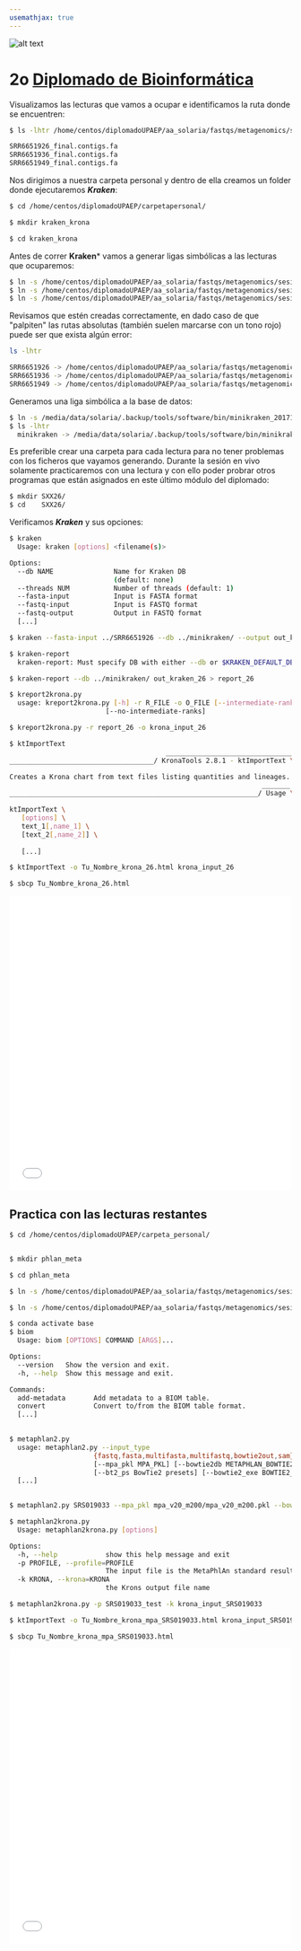 ```yaml
---
usemathjax: true
---
```

![alt text](https://solariabiodata.com.mx/wp-content/uploads/2021/07/logo_red.png "Soluciones de Siguiente Generación")
# 2o [Diplomado de Bioinformática](./)

Visualizamos las lecturas que vamos a ocupar e identificamos la ruta donde se encuentren:

```bash
$ ls -lhtr /home/centos/diplomadoUPAEP/aa_solaria/fastqs/metagenomics/sesion2/

SRR6651926_final.contigs.fa
SRR6651936_final.contigs.fa
SRR6651949_final.contigs.fa

```
Nos dirigimos a nuestra carpeta personal y dentro de ella creamos un folder donde ejecutaremos ***Kraken***:

```bash
$ cd /home/centos/diplomadoUPAEP/carpetapersonal/

$ mkdir kraken_krona

$ cd kraken_krona
```
Antes de correr **Kraken*** vamos a generar ligas simbólicas a las lecturas que ocuparemos:

```bash
$ ln -s /home/centos/diplomadoUPAEP/aa_solaria/fastqs/metagenomics/sesion2/SRR6651926_final.contigs.fa SRR6651926
$ ln -s /home/centos/diplomadoUPAEP/aa_solaria/fastqs/metagenomics/sesion2/SRR6651936_final.contigs.fa SRR6651936
$ ln -s /home/centos/diplomadoUPAEP/aa_solaria/fastqs/metagenomics/sesion2/SRR6651949_final.contigs.fa SRR6651949
```
Revisamos que estén creadas correctamente, en dado caso de que "palpiten" las rutas absolutas (también suelen marcarse con un tono rojo) puede ser que exista algún error:

```bash
ls -lhtr

SRR6651926 -> /home/centos/diplomadoUPAEP/aa_solaria/fastqs/metagenomics/sesion2/SRR6651926_final.contig
SRR6651936 -> /home/centos/diplomadoUPAEP/aa_solaria/fastqs/metagenomics/sesion2/SRR6651936_final.contig
SRR6651949 -> /home/centos/diplomadoUPAEP/aa_solaria/fastqs/metagenomics/sesion2/SRR6651949_final.contig
```
Generamos una liga simbólica a la base de datos:

```bash
$ ln -s /media/data/solaria/.backup/tools/software/bin/minikraken_20171013_4GB/ minikraken
$ ls -lhtr 
  minikraken -> /media/data/solaria/.backup/tools/software/bin/minikraken_20171013_4GB/
```
Es preferible crear una carpeta para cada lectura para no tener problemas con los ficheros que vayamos generando. Durante la sesión en vivo solamente practicaremos con una lectura y con ello poder probrar otros programas que están asignados en este último módulo del diplomado:

```bash
$ mkdir SXX26/
$ cd    SXX26/

```

Verificamos ***Kraken*** y sus opciones:

```bash
$ kraken 
  Usage: kraken [options] <filename(s)>

Options:
  --db NAME               Name for Kraken DB
                          (default: none)
  --threads NUM           Number of threads (default: 1)
  --fasta-input           Input is FASTA format
  --fastq-input           Input is FASTQ format
  --fastq-output          Output in FASTQ format
  [...]

```

```bash
$ kraken --fasta-input ../SRR6651926 --db ../minikraken/ --output out_kraken_26
```

```bash
$ kraken-report
  kraken-report: Must specify DB with either --db or $KRAKEN_DEFAULT_DB
```

```bash
$ kraken-report --db ../minikraken/ out_kraken_26 > report_26
```

```bash
$ kreport2krona.py
  usage: kreport2krona.py [-h] -r R_FILE -o O_FILE [--intermediate-ranks]
                        [--no-intermediate-ranks]
```

```bash
$ kreport2krona.py -r report_26 -o krona_input_26
```

```bash
$ ktImportText
                                       _________________________________
____________________________________/ KronaTools 2.8.1 - ktImportText \___

Creates a Krona chart from text files listing quantities and lineages.
                                                               _______
______________________________________________________________/ Usage \___

ktImportText \
   [options] \
   text_1[,name_1] \
   [text_2[,name_2]] \
   
   [...]

```

```bash
$ ktImportText -o Tu_Nombre_krona_26.html krona_input_26
```
```bash
$ sbcp Tu_Nombre_krona_26.html
```

<iframe id="igraph" scrolling="yes" style="border:none;" seamless="seamless" src="./htmls_kraken_mpa/prueba_kraken_krona_26.html" height="525" width="100%"></iframe>

## Practica con las lecturas restantes 

```bash
$ cd /home/centos/diplomadoUPAEP/carpeta_personal/
```
```bash

$ mkdir phlan_meta

$ cd phlan_meta

$ ln -s /home/centos/diplomadoUPAEP/aa_solaria/fastqs/metagenomics/sesion2/SRS019033.fastq SRS019033

$ ln -s /home/centos/diplomadoUPAEP/aa_solaria/fastqs/metagenomics/sesion2/mpa_v20_m200 mpa_v20_m200

```

```bash
$ conda activate base
$ biom
  Usage: biom [OPTIONS] COMMAND [ARGS]...

Options:
  --version   Show the version and exit.
  -h, --help  Show this message and exit.

Commands:
  add-metadata       Add metadata to a BIOM table.
  convert            Convert to/from the BIOM table format.
  [...]
  
```

```bash
$ metaphlan2.py
  usage: metaphlan2.py --input_type
                     {fastq,fasta,multifasta,multifastq,bowtie2out,sam}
                     [--mpa_pkl MPA_PKL] [--bowtie2db METAPHLAN_BOWTIE2_DB]
                     [--bt2_ps BowTie2 presets] [--bowtie2_exe BOWTIE2_EXE]
  [...]
  
```

```bash
$ metaphlan2.py SRS019033 --mpa_pkl mpa_v20_m200/mpa_v20_m200.pkl --bowtie2db mpa_v20_m200/mpa_v20_m200 --bt2_ps very-sensitive --bowtie2out 085_01.bz2 --nproc 4 --input_type fastq -o SRS019033_test
```

```bash
$ metaphlan2krona.py
  Usage: metaphlan2krona.py [options]

Options:
  -h, --help            show this help message and exit
  -p PROFILE, --profile=PROFILE
                        The input file is the MetaPhlAn standard result file
  -k KRONA, --krona=KRONA
                        the Krons output file name

```

```bash
$ metaphlan2krona.py -p SRS019033_test -k krona_input_SRS019033
```

```bash
$ ktImportText -o Tu_Nombre_krona_mpa_SRS019033.html krona_input_SRS019033
```

```bash
$ sbcp Tu_Nombre_krona_mpa_SRS019033.html
```

<iframe id="igraph" scrolling="yes" style="border:none;" seamless="seamless" src="./htmls_kraken_mpa/krona_mpa_SRS019033.html" height="525" width="100%"></iframe>





























